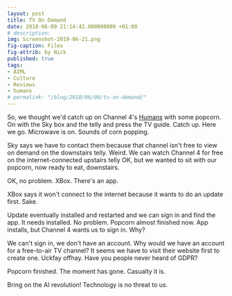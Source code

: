 ```yaml
---
layout: post
title: TV On Demand
date: 2018-06-09 21:14:42.000000000 +01:00
# description: 
img: Screenshot-2019-06-21.png
fig-caption: Files
fig-attrib: by Nick
published: true
tags:
- AIML
- Culture
- Reviews
- humans
# permalink: "/blog/2018/06/09/tv-on-demand/"
---
```

So, we thought we'd catch up on Channel 4's [Humans](http://www.channel4.com/programmes/humans) with some popcorn. On with the Sky box and the telly and press the TV guide. Catch up. Here we go. Microwave is on. Sounds of corn popping.

Sky says we have to contact them because that channel isn't free to view on demand on the downstairs telly. Weird. We can watch Channel 4 for free on the internet-connected upstairs telly OK, but we wanted to sit with our popcorn, now ready to eat, downstairs.

OK, no problem. XBox. There's an app.

XBox says it won't connect to the internet because it wants to do an update first. Sake.

Update eventually installed and restarted and we can sign in and find the app. It needs installed. No problem. Popcorn almost finished now. App installs, but Channel 4 wants us to sign in. Why?

We can't sign in, we don't have an account. Why would we have an account for a free-to-air TV channel? It seems we have to visit their website first to create one. Uckfay offhay. Have you people never heard of GDPR?

Popcorn finished. The moment has gone. Casualty it is.

Bring on the AI revolution! Technology is no threat to us.
